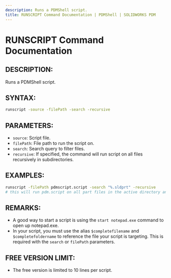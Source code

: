 ```yaml
---
description: Runs a PDMShell script.
title: RUNSCRIPT Command Documentation | PDMShell | SOLIDWORKS PDM
---
```

# RUNSCRIPT Command Documentation

## DESCRIPTION:
Runs a PDMShell script.

## SYNTAX:
```bash
runscript -source -filePath -search -recursive
```

## PARAMETERS:
- `source`:  Script file.  
- `filePath`:  File path to run the script on.  
- `search`:  Search query to filter files.
- `recursive`: If specified, the command will run script on all files recursively in subdirectories.  
## EXAMPLES:
 ```bash
runscript -filePath pdmscript.script -search "%.sldprt" -recursive 
# this will run pdm.script on all part files in the active directory and its subdirectories
 ```

## REMARKS:
- A good way to start a script is using the `start notepad.exe` command to open up notepad.exe.
- In your script, you must use the alias `$completefilename` and `$completefoldername` to reference the file your script is targeting. This is required with the `search` or `filePath` parameters. 

## FREE VERSION LIMIT:
- The free version is limited to 10 lines per script.
